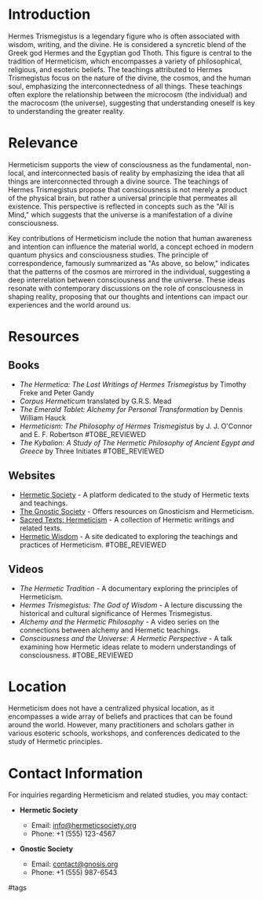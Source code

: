 # Introduction

Hermes Trismegistus is a legendary figure who is often associated with wisdom, writing, and the divine. He is considered a syncretic blend of the Greek god Hermes and the Egyptian god Thoth. This figure is central to the tradition of Hermeticism, which encompasses a variety of philosophical, religious, and esoteric beliefs. The teachings attributed to Hermes Trismegistus focus on the nature of the divine, the cosmos, and the human soul, emphasizing the interconnectedness of all things. These teachings often explore the relationship between the microcosm (the individual) and the macrocosm (the universe), suggesting that understanding oneself is key to understanding the greater reality.

# Relevance

Hermeticism supports the view of consciousness as the fundamental, non-local, and interconnected basis of reality by emphasizing the idea that all things are interconnected through a divine source. The teachings of Hermes Trismegistus propose that consciousness is not merely a product of the physical brain, but rather a universal principle that permeates all existence. This perspective is reflected in concepts such as the "All is Mind," which suggests that the universe is a manifestation of a divine consciousness.

Key contributions of Hermeticism include the notion that human awareness and intention can influence the material world, a concept echoed in modern quantum physics and consciousness studies. The principle of correspondence, famously summarized as "As above, so below," indicates that the patterns of the cosmos are mirrored in the individual, suggesting a deep interrelation between consciousness and the universe. These ideas resonate with contemporary discussions on the role of consciousness in shaping reality, proposing that our thoughts and intentions can impact our experiences and the world around us.

# Resources

## Books

- *The Hermetica: The Lost Writings of Hermes Trismegistus* by Timothy Freke and Peter Gandy
- *Corpus Hermeticum* translated by G.R.S. Mead
- *The Emerald Tablet: Alchemy for Personal Transformation* by Dennis William Hauck
- *Hermeticism: The Philosophy of Hermes Trismegistus* by J. J. O'Connor and E. F. Robertson #TOBE_REVIEWED
- *The Kybalion: A Study of The Hermetic Philosophy of Ancient Egypt and Greece* by Three Initiates #TOBE_REVIEWED

## Websites

- [Hermetic Society](http://www.hermeticsociety.org) - A platform dedicated to the study of Hermetic texts and teachings.
- [The Gnostic Society](http://www.gnosis.org) - Offers resources on Gnosticism and Hermeticism.
- [Sacred Texts: Hermeticism](http://www.sacred-texts.com/eso/herm/index.htm) - A collection of Hermetic writings and related texts.
- [Hermetic Wisdom](http://www.hermeticwisdom.com) - A site dedicated to exploring the teachings and practices of Hermeticism. #TOBE_REVIEWED

## Videos

- *The Hermetic Tradition* - A documentary exploring the principles of Hermeticism.
- *Hermes Trismegistus: The God of Wisdom* - A lecture discussing the historical and cultural significance of Hermes Trismegistus.
- *Alchemy and the Hermetic Philosophy* - A video series on the connections between alchemy and Hermetic teachings.
- *Consciousness and the Universe: A Hermetic Perspective* - A talk examining how Hermetic ideas relate to modern understandings of consciousness. #TOBE_REVIEWED

# Location

Hermeticism does not have a centralized physical location, as it encompasses a wide array of beliefs and practices that can be found around the world. However, many practitioners and scholars gather in various esoteric schools, workshops, and conferences dedicated to the study of Hermetic principles.

# Contact Information

For inquiries regarding Hermeticism and related studies, you may contact:

- **Hermetic Society**
  - Email: info@hermeticsociety.org
  - Phone: +1 (555) 123-4567

- **Gnostic Society**
  - Email: contact@gnosis.org
  - Phone: +1 (555) 987-6543

#tags 
